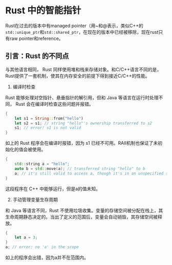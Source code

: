 # Rust 中的智能指针

Rust在过去的版本中有managed pointer（用~和@表示，类似C++的`std::unique_ptr`和`std::shared_ptr`，在现在的版本中已经被移除，现在rust只有raw pointer和reference。

## 引言：Rust 的不同点

与其他语言相同， Rust 同样使用堆和栈来存储对象。和C/C++语言不同的是，Rust提供了一套机制，使其在内存安全的前提下得到接近C/C++的性能。

1. 编译时检查


Rust 能够处理对空指针、悬垂指针的解引用，但和 Java 等语言在运行时处理不同， Rust 会在编译时检查这些问题并报错。

```rust
{
    let s1 = String::from("hello")
    let s2 = s1; // string "hello"'s ownership transferred to s2
    s1; // error! s1 is not valid
}
```

如上的 Rust 程序会在编译时报错，因为 s1 已经不可用。RAII机制也保证了未初始化的值会被使用。

```cpp
{
    std::string a = "hello";
    auto b = std::move(a); // transferred string "hello" to b
    a; // it's still valid to access a, though it's in an unspecified state
}
```

这段程序在 C++ 中能够运行，但是a的值未知。

2. 手动管理变量生存周期

和 Java 等语言不同，Rust 不使用垃圾收集。变量的存储空间被分配在栈上，其生命周期静态决定的。当出了定义的范围后，变量会自动销毁，其存储空间被释放。

```rust
{
    let a = 3;
}
a; // error: no 'a' in the scope
```

如上的程序会出错，因为a并不在范围内。




